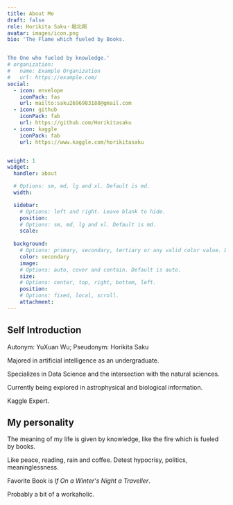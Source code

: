 ```yaml
---
title: About Me
draft: false
role: Horikita Saku・堀北朔
avatar: images/icon.png
bio: 'The Flame which fueled by Books. 


The One who fueled by knowledge.'
# organization:
#   name: Example Organization
#   url: https://example.com/
social:
  - icon: envelope
    iconPack: fas
    url: mailto:saku2696983188@gmail.com
  - icon: github
    iconPack: fab
    url: https://github.com/Horikitasaku
  - icon: kaggle
    iconPack: fab
    url: https://www.kaggle.com/horikitasaku


weight: 1
widget:
  handler: about

  # Options: sm, md, lg and xl. Default is md.
  width:

  sidebar:
    # Options: left and right. Leave blank to hide.
    position:
    # Options: sm, md, lg and xl. Default is md.
    scale:
  
  background:
    # Options: primary, secondary, tertiary or any valid color value. Default is primary.
    color: secondary
    image:
    # Options: auto, cover and contain. Default is auto.
    size:
    # Options: center, top, right, bottom, left.
    position:
    # Options: fixed, local, scroll.
    attachment: 
---
```


## Self Introduction

Autonym: YuXuan Wu; Pseudonym: Horikita Saku

Majored in artificial intelligence as an undergraduate.

Specializes in Data Science and the intersection with the natural sciences.

Currently being explored in astrophysical and biological information.

Kaggle Expert.

## My personality

The meaning of my life is given by knowledge, like the fire which is fueled by books.

Like peace, reading, rain and coffee. Detest hypocrisy, politics, meaninglessness.

Favorite Book is *If On a Winter's Night a Traveller*.

Probably a bit of a workaholic.